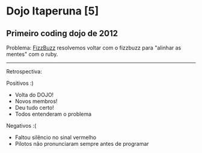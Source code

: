 Dojo Itaperuna [5]
=================

Primeiro coding dojo de 2012
------------------------------------------------------------------------------------

Problema: [FizzBuzz](http://dojopuzzles.com/problemas/exibe/fizzbuzz/)
resolvemos voltar com o fizzbuzz para "alinhar as mentes" com o ruby.

------------------------------------------------------------------------------------

Retrospectiva:

Positivos :)

* 	Volta do DOJO!
*	Novos membros!
*	Deu tudo certo!
*	Todos entenderam o problema


Negativos :(

*	Faltou silêncio no sinal vermelho
*	Pilotos não pronunciaram sempre antes de programar



